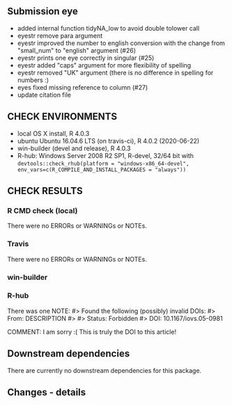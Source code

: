 ## Submission eye 
- added internal function tidyNA_low to avoid double tolower call
- eyestr remove para argument 
- eyestr improved the number to english conversion with the change from "small_num" to "english" argument (#26)
- eyestr prints one eye correctly in singular (#25)
- eyestr added "caps" argument for more flexibility of spelling
- eyestr removed "UK" argument (there is no difference in spelling for numbers :)
- eyes fixed missing reference to column (#27)
- update citation file

## CHECK ENVIRONMENTS
* local OS X install, R 4.0.3
* ubuntu Ubuntu 16.04.6 LTS (on travis-ci), R 4.0.2 (2020-06-22)
* win-builder (devel and release), R 4.0.3 
* R-hub: Windows Server 2008 R2 SP1, R-devel, 32/64 bit with
`devtools::check_rhub(platform = "windows-x86_64-devel", env_vars=c(R_COMPILE_AND_INSTALL_PACKAGES = "always"))`

## CHECK RESULTS
### R CMD check (local)
There were no ERRORs or WARNINGs or NOTEs. 
### Travis
There were no ERRORs or WARNINGs or NOTEs. 

### win-builder

### R-hub
There was one NOTE: 
#> Found the following (possibly) invalid DOIs: 
#> From: DESCRIPTION
#> 
#>     Status: Forbidden
#>   DOI: 10.1167/iovs.05-0981

COMMENT: I am sorry :( This is truly the DOI to this article! 

## Downstream dependencies
There are currently no downstream dependencies for this package.

## Changes - details

